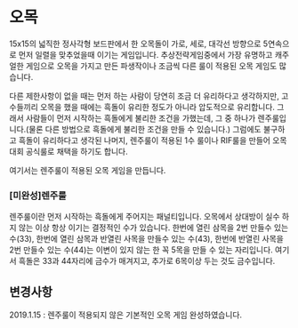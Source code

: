 # 오목

15x15의 넓직한 정사각형 보드판에서 한 오목돌이 가로, 세로, 대각선 방향으로 5연속으로 먼저 일렬을 맞추었을때 이기는 게임입니다. 추상전략게임중에서 가장 유명하고 캐주얼한 게임으로 오목을 가지고 만든 파생작이나 조금씩 다른 룰이 적용된 오목 게임도 많습니다.

다른 제한사항이 없을 때는 먼저 하는 사람이 당연히 조금 더 유리하다고 생각하지만, 고수들끼리 오목을 했을 때에는 흑돌이 유리한 정도가 아니라 압도적으로 유리합니다. 그래서 사람들이 먼저 시작하는 흑돌에게 불리한 조건을 가했는데, 그 중 하나가 렌주룰입니다.(물론 다른 방법으로 흑돌에게 불리한 조건을 만들 수 있습니다.) 그럼에도 불구하고 흑돌이 유리하다고 생각된 나머지, 렌주룰이 적용된 1수 룰이나 RIF룰을 만들어 오목 대회 공식룰로 채택을 하기도 합니다.

여기서는 렌주룰이 적용된 오목 게임을 만듭니다.

### [미완성]렌주룰
렌주룰이란 먼저 시작하는 흑돌에게 주어지는 패널티입니다. 오목에서 상대방이 실수 하지 않는 이상 항상 이기는 결정적인 수가 있습니다. 한번에 열린 삼목을 2번 만들수 있는 수(33), 한번에 열린 삼목과 반열린 사목을 만들수 있는 수(43), 한번에 반열린 사목을 2번 만들수 있는 수(44)는 이변이 있지 않는 한 꼭 5목을 만들 수 있는 자리입니다. 여기서 흑돌은 33과 44자리에 금수가 매겨지고, 추가로 6목이상 두는 것도 금수입니다.

## 변경사항
2019.1.15 : 렌주룰이 적용되지 않은 기본적인 오목 게임 완성하였습니다.
